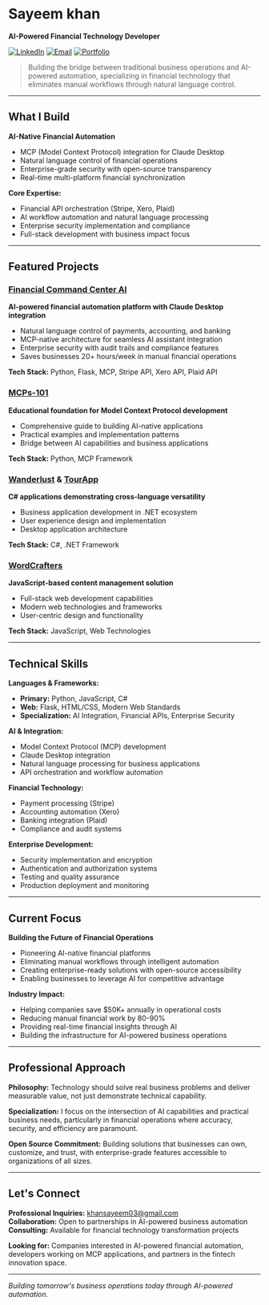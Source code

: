 # Sayeem khan
**AI-Powered Financial Technology Developer**

[![LinkedIn](https://img.shields.io/badge/LinkedIn-Connect-blue.svg)](in/sayeem-khan-7657732b7)
[![Email](https://img.shields.io/badge/Email-Contact-red.svg)](mailto:khansayeem03@gmail.com)
[![Portfolio](https://img.shields.io/badge/Portfolio-Projects-green.svg)](https://github.com/KhanSayeem)

> Building the bridge between traditional business operations and AI-powered automation, specializing in financial technology that eliminates manual workflows through natural language control.

---

## What I Build

**AI-Native Financial Automation**
- MCP (Model Context Protocol) integration for Claude Desktop
- Natural language control of financial operations
- Enterprise-grade security with open-source transparency
- Real-time multi-platform financial synchronization

**Core Expertise:**
- Financial API orchestration (Stripe, Xero, Plaid)
- AI workflow automation and natural language processing
- Enterprise security implementation and compliance
- Full-stack development with business impact focus

---

## Featured Projects

### [Financial Command Center AI](https://github.com/KhanSayeem/Financial-Command-Center-AI)
**AI-powered financial automation platform with Claude Desktop integration**
- Natural language control of payments, accounting, and banking
- MCP-native architecture for seamless AI assistant integration
- Enterprise security with audit trails and compliance features
- Saves businesses 20+ hours/week in manual financial operations

**Tech Stack:** Python, Flask, MCP, Stripe API, Xero API, Plaid API

### [MCPs-101](https://github.com/KhanSayeem/MCPs-101)
**Educational foundation for Model Context Protocol development**
- Comprehensive guide to building AI-native applications
- Practical examples and implementation patterns
- Bridge between AI capabilities and business applications

**Tech Stack:** Python, MCP Framework

### [Wanderlust](https://github.com/KhanSayeem/Wanderlust) & [TourApp](https://github.com/KhanSayeem/TourApp)
**C# applications demonstrating cross-language versatility**
- Business application development in .NET ecosystem
- User experience design and implementation
- Desktop application architecture

**Tech Stack:** C#, .NET Framework

### [WordCrafters](https://github.com/KhanSayeem/WordCrafters)
**JavaScript-based content management solution**
- Full-stack web development capabilities
- Modern web technologies and frameworks
- User-centric design and functionality

**Tech Stack:** JavaScript, Web Technologies

---

## Technical Skills

**Languages & Frameworks:**
- **Primary:** Python, JavaScript, C#
- **Web:** Flask, HTML/CSS, Modern Web Standards
- **Specialization:** AI Integration, Financial APIs, Enterprise Security

**AI & Integration:**
- Model Context Protocol (MCP) development
- Claude Desktop integration
- Natural language processing for business applications
- API orchestration and workflow automation

**Financial Technology:**
- Payment processing (Stripe)
- Accounting automation (Xero)
- Banking integration (Plaid)
- Compliance and audit systems

**Enterprise Development:**
- Security implementation and encryption
- Authentication and authorization systems
- Testing and quality assurance
- Production deployment and monitoring

---

## Current Focus

**Building the Future of Financial Operations**
- Pioneering AI-native financial platforms
- Eliminating manual workflows through intelligent automation
- Creating enterprise-ready solutions with open-source accessibility
- Enabling businesses to leverage AI for competitive advantage

**Industry Impact:**
- Helping companies save $50K+ annually in operational costs
- Reducing manual financial work by 80-90%
- Providing real-time financial insights through AI
- Building the infrastructure for AI-powered business operations

---

## Professional Approach

**Philosophy:** Technology should solve real business problems and deliver measurable value, not just demonstrate technical capability.

**Specialization:** I focus on the intersection of AI capabilities and practical business needs, particularly in financial operations where accuracy, security, and efficiency are paramount.

**Open Source Commitment:** Building solutions that businesses can own, customize, and trust, with enterprise-grade features accessible to organizations of all sizes.

---

## Let's Connect

**Professional Inquiries:** khansayeem03@gmail.com  
**Collaboration:** Open to partnerships in AI-powered business automation  
**Consulting:** Available for financial technology transformation projects

**Looking for:** Companies interested in AI-powered financial automation, developers working on MCP applications, and partners in the fintech innovation space.

---

*Building tomorrow's business operations today through AI-powered automation.*

